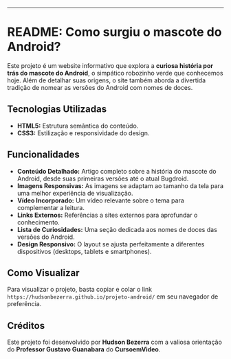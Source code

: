 ---

# README: Como surgiu o mascote do Android?

Este projeto é um website informativo que explora a **curiosa história por trás do mascote do Android**, o simpático robozinho verde que conhecemos hoje. Além de detalhar suas origens, o site também aborda a divertida tradição de nomear as versões do Android com nomes de doces.

## Tecnologias Utilizadas

* **HTML5:** Estrutura semântica do conteúdo.
* **CSS3:** Estilização e responsividade do design.

## Funcionalidades

* **Conteúdo Detalhado:** Artigo completo sobre a história do mascote do Android, desde suas primeiras versões até o atual Bugdroid.
* **Imagens Responsivas:** As imagens se adaptam ao tamanho da tela para uma melhor experiência de visualização.
* **Vídeo Incorporado:** Um vídeo relevante sobre o tema para complementar a leitura.
* **Links Externos:** Referências a sites externos para aprofundar o conhecimento.
* **Lista de Curiosidades:** Uma seção dedicada aos nomes de doces das versões do Android.
* **Design Responsivo:** O layout se ajusta perfeitamente a diferentes dispositivos (desktops, tablets e smartphones).

## Como Visualizar

Para visualizar o projeto, basta copiar e colar o link `https://hudsonbezerra.github.io/projeto-android/` em seu navegador de preferência.

## Créditos

Este projeto foi desenvolvido por **Hudson Bezerra** com a valiosa orientação do **Professor Gustavo Guanabara** do **CursoemVideo**.
